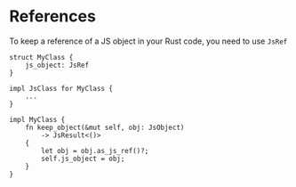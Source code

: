 # References

To keep a reference of a JS object in your Rust code, you need
to use `JsRef`

```rust, no_run
struct MyClass {
    js_object: JsRef
}

impl JsClass for MyClass {
    ...
}

impl MyClass {
    fn keep_object(&mut self, obj: JsObject)
        -> JsResult<()>
    {
        let obj = obj.as_js_ref()?;
        self.js_object = obj;
    }
}

```
